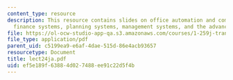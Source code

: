 ```yaml
---
content_type: resource
description: This resource contains slides on office automation and communication,
  finance systems, planning systems, management systems, and the advanced technologies.
file: https://ol-ocw-studio-app-qa.s3.amazonaws.com/courses/1-259j-transit-management-fall-2006/ef5e189f63884d027488ee91c22d5f4b_lect24ja.pdf
file_type: application/pdf
parent_uid: c5199ea9-e6af-4dae-515d-86e4acb93657
resourcetype: Document
title: lect24ja.pdf
uid: ef5e189f-6388-4d02-7488-ee91c22d5f4b
---
```


